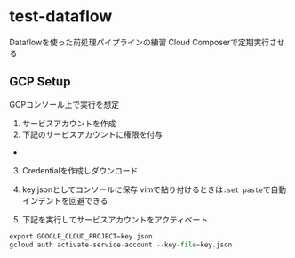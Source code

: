 # test-dataflow
Dataflowを使った前処理パイプラインの練習
Cloud Composerで定期実行させる

## GCP Setup
GCPコンソール上で実行を想定  
1. サービスアカウントを作成
2. 下記のサービスアカウントに権限を付与
- 
3. Credentialを作成しダウンロード
4. key.jsonとしてコンソールに保存
vimで貼り付けるときは`:set paste`で自動インデントを回避できる

5. 下記を実行してサービスアカウントをアクティベート
```python
export GOOGLE_CLOUD_PROJECT=key.json
gcloud auth activate-service-account --key-file=key.json
```
